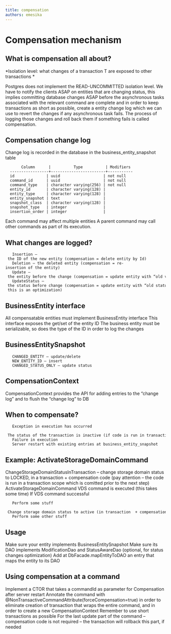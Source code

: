 ```yaml
---
title: compensation
authors: emesika
---
```


# Compensation mechanism

## What is compensation all about?

*Isolation level: what changes of a transaction T are exposed to other transactions
*

Postgres does not implement the READ-UNCOMMITTED isolation level. We have to notify the clients ASAP on entities that are changing status, this implies committing database changes ASAP before the asynchronous tasks associated with the relevant command are complete and in order to keep transactions as short as possible, create a entity change log which we can use to revert the changes if any asynchronous task fails.
 The process of logging those changes and roll back them if something fails is called compensation.

## Compensation change log

Change log is recorded in the database in the business_entity_snapshot table

           Column      |          Type          | Modifiers 
      -----------------+------------------------+-----------
      id              | uuid                   | not null
      command_id      | uuid                   | not null
      command_type    | character varying(256) | not null
      entity_id       | character varying(128) | 
      entity_type     | character varying(128) | 
      entity_snapshot | text                   | 
      snapshot_class  | character varying(128) | 
      snapshot_type   | integer                | 
      insertion_order | integer                |

Each command may affect multiple entities
A parent command may call other commands as part of its execution.

## What changes are logged?

       Insertion – the ID of the new entity (compensation = delete entity by Id)
       Deletion – the deleted entity (compensation = re-insertion of the entity)
       Update – the entity before the change (compensation = update entity with “old values”)
       UpdateStatus – the status before change (compensation = update entity with “old status” - this is an optimization)

## BusinessEntity interface

All compensatable entities must implement BusinessEntity interface
This interface exposes the get/set of the entity ID
The business entity must be serializable, so does the type of the ID in order to log the changes

## BusinessEntitySnapshot

       CHANGED_ENTITY – update/delete
       NEW_ENTITY_ID – insert
       CHANGED_STATUS_ONLY – update status 

## CompensationContext

CompensationContext provides the API for adding entries to the “change log” and to flush the “change log” to DB

## When to compensate?

       Exception in execution has occurred
       The status of the transaction is inactive (if code is run in transaction)
       Failure in execution
       Server restart with existing entries at business_entity_snapshot

## Example: ActivateStorageDomainCommand

ChangeStorageDomainStatusInTransaction – change storage domain status to LOCKED, in a transaction + compensation code (pay attention – the code is run in a transaction scope which is comitted prior to the next step)
ActivateStorageDomainCommand VDS command is executed (this takes some time)
If VDS command successful

       Perform some stuff
       Change storage domain status to active (in transaction  + compensation code)
       Perform some other stuff

## Usage

Make sure your entity implements BusinessEntitySnapshot
Make sure its DAO implements ModificationDao and StatusAwareDao (optional, for status changes optimization)
Add at DbFacade.mapEntityToDAO an entry that maps the entity to its DAO

## Using compensation at a command

Implement a CTOR that takes a commandId as parameter for Compensation after server restart
Annotate the command with @NonTransactiveCommandAttribute(forceCompensation=true) in order to eliminate creation of transaction that wraps the entire command, and in order to create a new CompensationContext
Remember to use short transactions as possible
For the last update part of the command – compensation code is not required – the transaction will rollback this part, if needed
